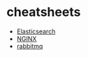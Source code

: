 # cheatsheets
- [Elasticsearch](https://github.com/fyls/cheatsheets/blob/master/Elasticsearch.MD)
- [NGINX](https://github.com/fyls/cheatsheets/blob/master/NGINX.md)
- [rabbitmq](https://github.com/fyls/cheatsheets/blob/master/rabbitmq.MD)
